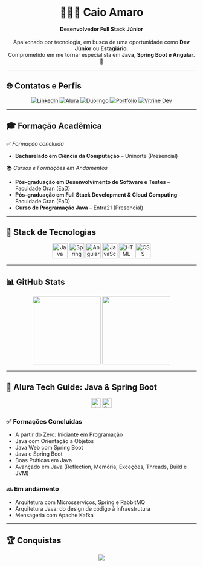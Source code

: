 <h1 align="center">👨🏻‍💻 Caio Amaro</h1>

<p align="center">
  <strong>Desenvolvedor Full Stack Júnior</strong><br/>
  <br/>
  Apaixonado por tecnologia, em busca de uma oportunidade como <strong>Dev Júnior</strong> ou <strong>Estagiário</strong>. <br/>
  Comprometido em me tornar especialista em <strong>Java, Spring Boot e Angular</strong>. 🚀
</p>

---

## 🌐 Contatos e Perfis

<p align="center">
  <a href="https://www.linkedin.com/in/caio-amaro-146775190" target="_blank">
    <img alt="LinkedIn" src="https://img.shields.io/badge/LinkedIn-%234A6E99?style=for-the-badge&logo=linkedin&logoColor=white" />
  </a>
  <a href="https://cursos.alura.com.br/user/caioamaro" target="_blank">
    <img alt="Alura" src="https://img.shields.io/badge/Alura-%23000000?style=for-the-badge&logo=alura&logoColor=white" />
  </a>
  <a href="https://www.duolingo.com/profile/Hamnarok1" target="_blank">
    <img alt="Duolingo" src="https://img.shields.io/badge/Duolingo-%2300B140?style=for-the-badge&logo=duolingo&logoColor=white" />
  </a>
  <a href="https://curriculo-ux.vercel.app/" target="_blank">
    <img alt="Portfólio" src="https://img.shields.io/badge/Portfólio-%230A74FF?style=for-the-badge&logo=react&logoColor=white" />
  </a>
  <a href="https://cursos.alura.com.br/vitrinedev/caioamaro" target="_blank">
    <img alt="Vitrine Dev" src="https://img.shields.io/badge/Vitrine_Dev-%230A74FF?style=for-the-badge&logo=react&logoColor=white" />
  </a>
</p>

---

## 🎓 Formação Acadêmica

✅ *Formação concluída* <br/>
- **Bacharelado em Ciência da Computação** – Uninorte (Presencial)  


📚 *Cursos e Formações em Andamentos* <br/>
- **Pós-graduação em Desenvolvimento de Software e Testes** – Faculdade Gran (EaD)  
- **Pós-graduação em Full Stack Development & Cloud Computing** – Faculdade Gran (EaD)  
- **Curso de Programação Java** – Entra21 (Presencial)  

---

## 🧰 Stack de Tecnologias

<p align="center">
  <img src="https://cdn.jsdelivr.net/gh/devicons/devicon/icons/java/java-original.svg" width="40" title="Java"/>
  <img src="https://cdn.jsdelivr.net/gh/devicons/devicon/icons/spring/spring-original.svg" width="40" title="Spring Boot"/>
  <img src="https://cdn.jsdelivr.net/gh/devicons/devicon/icons/angularjs/angularjs-original.svg" width="40" title="Angular"/>
  <img src="https://cdn.jsdelivr.net/gh/devicons/devicon/icons/javascript/javascript-original.svg" width="40" title="JavaScript"/>
  <img src="https://cdn.jsdelivr.net/gh/devicons/devicon/icons/html5/html5-original.svg" width="40" title="HTML"/>
  <img src="https://cdn.jsdelivr.net/gh/devicons/devicon/icons/css3/css3-original.svg" width="40" title="CSS"/>
</p>

---

## 📊 GitHub Stats

<p align="center">
  <img height="180em" src="https://github-readme-stats.vercel.app/api?username=caioamaro&show_icons=true&theme=tokyonight&locale=pt-br" />
  <img height="180em" src="https://github-readme-stats.vercel.app/api/top-langs/?username=caioamaro&theme=tokyonight&layout=compact&custom_title=Tecnologias&langs_count=9" />
</p>

---

## 📘 Alura Tech Guide: Java & Spring Boot

<p align="center">
  <img src="https://cdn.jsdelivr.net/gh/devicons/devicon/icons/java/java-original.svg" width="25" title="Java" />
  <img src="https://cdn.jsdelivr.net/gh/devicons/devicon/icons/spring/spring-original.svg" width="25" title="Spring" />
</p>

### ✅ Formações Concluídas

- A partir do Zero: Iniciante em Programação  
- Java com Orientação a Objetos  
- Java Web com Spring Boot  
- Java e Spring Boot  
- Boas Práticas em Java  
- Avançado em Java (Reflection, Memória, Exceções, Threads, Build e JVM)

### 🔜 Em andamento

- Arquitetura com Microsserviços, Spring e RabbitMQ  
- Arquitetura Java: do design de código à infraestrutura  
- Mensageria com Apache Kafka  

---

## 🏆 Conquistas

<p align="center">
  <img src="https://github-profile-trophy.vercel.app/?username=CaioAmaro&title=Commits,Repositories,Experience,Stars&theme=tokyonight" />
</p>
